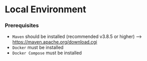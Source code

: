 # Local Environment

### Prerequisites
- `Maven` should be installed (recommended v3.8.5 or higher) --> https://maven.apache.org/download.cgi
- `Docker` must be installed 
- `Docker Compose` must be installed
